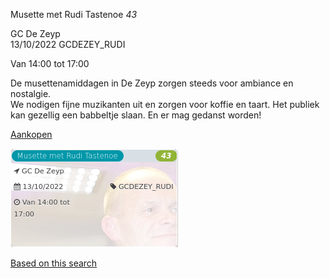 Musette met Rudi Tastenoe *43*

GC De Zeyp  
13/10/2022 GCDEZEY\_RUDI  

Van 14:00 tot 17:00

  

  

De musettenamiddagen in De Zeyp zorgen steeds voor ambiance en nostalgie.  
We nodigen fijne muzikanten uit en zorgen voor koffie en taart. Het publiek kan gezellig een babbeltje slaan. En er mag gedanst worden!  

[Aankopen](https://tickets.vgc.be/ticketingActivity/subscribe/GCDEZEY_RUDI)

![](80218.png)

[Based on this search](https://tickets.vgc.be/activity/index?&vrijeplaatsen=1&Age%5B%5D=4%2C6&entity=276)